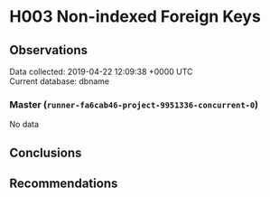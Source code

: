 # H003 Non-indexed Foreign Keys #

## Observations ##
Data collected: 2019-04-22 12:09:38 +0000 UTC  
Current database: dbname  

### Master (`runner-fa6cab46-project-9951336-concurrent-0`) ###


No data


## Conclusions ##


## Recommendations ##

